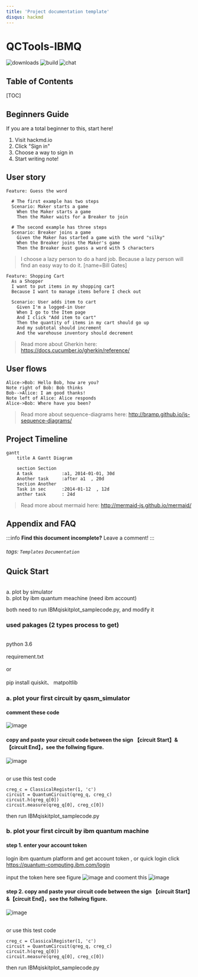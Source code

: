 ```yaml
---
title: 'Project documentation template'
disqus: hackmd
---
```


QCTools-IBMQ
===
![downloads](https://img.shields.io/github/downloads/atom/atom/total.svg)
![build](https://img.shields.io/appveyor/ci/:user/:repo.svg)
![chat](https://img.shields.io/discord/:serverId.svg)

## Table of Contents

[TOC]

## Beginners Guide

If you are a total beginner to this, start here!

1. Visit hackmd.io
2. Click "Sign in"
3. Choose a way to sign in
4. Start writing note!

User story
---

```gherkin=
Feature: Guess the word

  # The first example has two steps
  Scenario: Maker starts a game
    When the Maker starts a game
    Then the Maker waits for a Breaker to join

  # The second example has three steps
  Scenario: Breaker joins a game
    Given the Maker has started a game with the word "silky"
    When the Breaker joins the Maker's game
    Then the Breaker must guess a word with 5 characters
```
> I choose a lazy person to do a hard job. Because a lazy person will find an easy way to do it. [name=Bill Gates]


```gherkin=
Feature: Shopping Cart
  As a Shopper
  I want to put items in my shopping cart
  Because I want to manage items before I check out

  Scenario: User adds item to cart
    Given I'm a logged-in User
    When I go to the Item page
    And I click "Add item to cart"
    Then the quantity of items in my cart should go up
    And my subtotal should increment
    And the warehouse inventory should decrement
```

> Read more about Gherkin here: https://docs.cucumber.io/gherkin/reference/

User flows
---
```sequence
Alice->Bob: Hello Bob, how are you?
Note right of Bob: Bob thinks
Bob-->Alice: I am good thanks!
Note left of Alice: Alice responds
Alice->Bob: Where have you been?
```

> Read more about sequence-diagrams here: http://bramp.github.io/js-sequence-diagrams/

Project Timeline
---
```mermaid
gantt
    title A Gantt Diagram

    section Section
    A task           :a1, 2014-01-01, 30d
    Another task     :after a1  , 20d
    section Another
    Task in sec      :2014-01-12  , 12d
    anther task      : 24d
```

> Read more about mermaid here: http://mermaid-js.github.io/mermaid/

## Appendix and FAQ

:::info
**Find this document incomplete?** Leave a comment!
:::

###### tags: `Templates` `Documentation`



## Quick Start
<br>
a. plot by simulator
<br/>
b. plot by ibm quantum meachine (need ibm account)

both need to run IBMqiskitplot_samplecode.py, and modify it
### used pakages (2 types process to get)
 <br>python 3.6 <br/>
 <br> requirement.txt <br/>
 <br> or <br/>
 <br> pip install quiskit、
                  matpoltlib <br/>
 
### a. plot your first circuit by qasm_simulator
  #### comment these code
  ![image](https://user-images.githubusercontent.com/46103010/124064795-18a73f80-da68-11eb-9718-282f27def60c.png)

  #### copy and paste your circuit code between the sign 【circuit Start】&【circuit End】，see the follwing figure.
  ![image](https://user-images.githubusercontent.com/46103010/123931665-4d14f000-d9c3-11eb-8190-87706ce2eaff.png)
  <br><br/>
  
  or use this test code
  
  ```qreg_q = QuantumRegister(1, 'q')
  creg_c = ClassicalRegister(1, 'c')
  circuit = QuantumCircuit(qreg_q, creg_c)
  circuit.h(qreg_q[0])
  circuit.measure(qreg_q[0], creg_c[0])
  ```


  then run IBMqiskitplot_samplecode.py

### b. plot your first circuit by ibm quantum machine
  #### step 1. enter your account token
  login ibm quantum platform and get account token , or quick login click https://quantum-computing.ibm.com/login
  <br><br/>
  input the token here see figure
  ![image](https://user-images.githubusercontent.com/46103010/124427652-3f35e500-dd9e-11eb-923e-043da7aecf2e.png)
  and cooment this 
  ![image](https://user-images.githubusercontent.com/46103010/124427708-51178800-dd9e-11eb-96f5-c29b0ca622c3.png)


  #### step 2. copy and paste your circuit code between the sign 【circuit Start】&【circuit End】，see the follwing figure.
  ![image](https://user-images.githubusercontent.com/46103010/123931665-4d14f000-d9c3-11eb-8190-87706ce2eaff.png)
  <br><br/>
  
  or use this test code
  
  ```qreg_q = QuantumRegister(1, 'q')
  creg_c = ClassicalRegister(1, 'c')
  circuit = QuantumCircuit(qreg_q, creg_c)
  circuit.h(qreg_q[0])
  circuit.measure(qreg_q[0], creg_c[0])
  ```


  then run IBMqiskitplot_samplecode.py
  
    





























